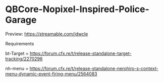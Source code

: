 # QBCore-Nopixel-Inspired-Police-Garage

Preview:
https://streamable.com/jdwcle


Requirements

bt-Target = https://forum.cfx.re/t/release-standalone-target-tracking/2270296


nh-menu = https://forum.cfx.re/t/release-standalone-nerohiro-s-context-menu-dynamic-event-firing-menu/2564083
